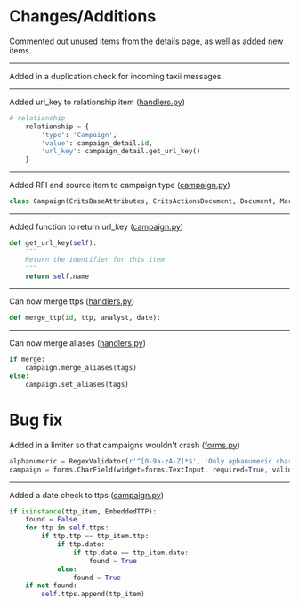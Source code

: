# Changes/Additions

Commented out unused items from the [details page](templates/campaign_detail.html), as well as added new items.

---

Added in a duplication check for incoming taxii messages.  

---

Added url_key to relationship item ([handlers.py](handlers.py))

```python
# relationship
    relationship = {
        'type': 'Campaign',
        'value': campaign_detail.id,
        'url_key': campaign_detail.get_url_key()
    }
```

---

Added RFI and source item to campaign type ([campaign.py](campaign.py))

```python
class Campaign(CritsBaseAttributes, CritsActionsDocument, Document, MartiRFIDocument, CritsSourceDocument):
```

---

Added function to return url_key ([campaign.py](campaign.py))

```python
def get_url_key(self):
    """
    Return the identifier for this item
    """
    return self.name
```

---

Can now merge ttps ([handlers.py](handlers.py))

```python
def merge_ttp(id, ttp, analyst, date):
```

---

Can now merge aliases ([handlers.py](handlers.py))

```python
if merge:
    campaign.merge_aliases(tags)
else:
    campaign.set_aliases(tags)
```


# Bug fix

Added in a limiter so that campaigns wouldn't crash ([forms.py](forms.py))

```python
alphanumeric = RegexValidator(r'^[0-9a-zA-Z]*$', 'Only aphanumeric characters are allowed.')
campaign = forms.CharField(widget=forms.TextInput, required=True, validators=[alphanumeric])
```

---

Added a date check to ttps ([campaign.py](campaign.py))

```python
if isinstance(ttp_item, EmbeddedTTP):
    found = False
    for ttp in self.ttps:
        if ttp.ttp == ttp_item.ttp:
            if ttp.date:
                if ttp.date == ttp_item.date:
                    found = True
            else:
                found = True
    if not found:
        self.ttps.append(ttp_item)
```